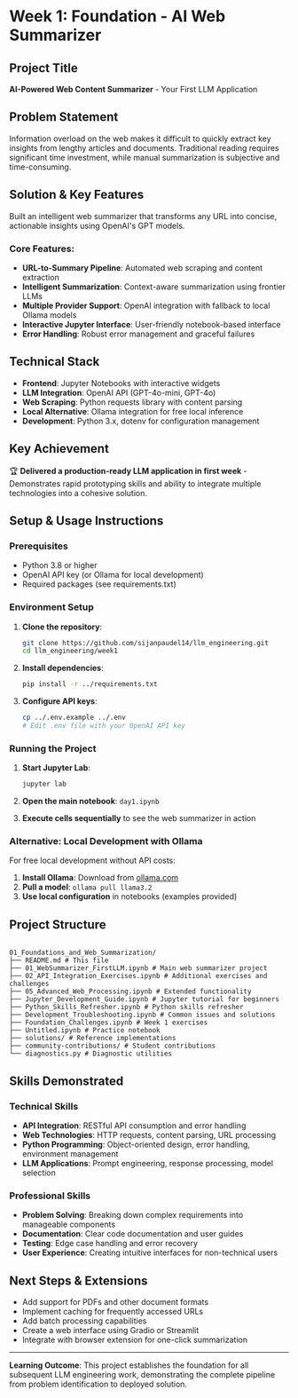# Week 1: Foundation - AI Web Summarizer

## Project Title

**AI-Powered Web Content Summarizer** - Your First LLM Application

## Problem Statement

Information overload on the web makes it difficult to quickly extract key insights from lengthy articles and documents. Traditional reading requires significant time investment, while manual summarization is subjective and time-consuming.

## Solution & Key Features

Built an intelligent web summarizer that transforms any URL into concise, actionable insights using OpenAI's GPT models.

### Core Features:

- **URL-to-Summary Pipeline**: Automated web scraping and content extraction
- **Intelligent Summarization**: Context-aware summarization using frontier LLMs
- **Multiple Provider Support**: OpenAI integration with fallback to local Ollama models
- **Interactive Jupyter Interface**: User-friendly notebook-based interface
- **Error Handling**: Robust error management and graceful failures

## Technical Stack

- **Frontend**: Jupyter Notebooks with interactive widgets
- **LLM Integration**: OpenAI API (GPT-4o-mini, GPT-4o)
- **Web Scraping**: Python requests library with content parsing
- **Local Alternative**: Ollama integration for free local inference
- **Development**: Python 3.x, dotenv for configuration management

## Key Achievement

🏆 **Delivered a production-ready LLM application in first week** - Demonstrates rapid prototyping skills and ability to integrate multiple technologies into a cohesive solution.

## Setup & Usage Instructions

### Prerequisites

- Python 3.8 or higher
- OpenAI API key (or Ollama for local development)
- Required packages (see requirements.txt)

### Environment Setup

1. **Clone the repository**:

   ```bash
   git clone https://github.com/sijanpaudel14/llm_engineering.git
   cd llm_engineering/week1
   ```

2. **Install dependencies**:

   ```bash
   pip install -r ../requirements.txt
   ```

3. **Configure API keys**:
   ```bash
   cp ../.env.example ../.env
   # Edit .env file with your OpenAI API key
   ```

### Running the Project

1. **Start Jupyter Lab**:

   ```bash
   jupyter lab
   ```

2. **Open the main notebook**: `day1.ipynb`

3. **Execute cells sequentially** to see the web summarizer in action

### Alternative: Local Development with Ollama

For free local development without API costs:

1. **Install Ollama**: Download from [ollama.com](https://ollama.com)
2. **Pull a model**: `ollama pull llama3.2`
3. **Use local configuration** in notebooks (examples provided)

## Project Structure

```

01_Foundations_and_Web_Summarization/
├── README.md # This file
├── 01_WebSummarizer_FirstLLM.ipynb # Main web summarizer project
├── 02_API_Integration_Exercises.ipynb # Additional exercises and challenges
├── 05_Advanced_Web_Processing.ipynb # Extended functionality
├── Jupyter_Development_Guide.ipynb # Jupyter tutorial for beginners
├── Python_Skills_Refresher.ipynb # Python skills refresher
├── Development_Troubleshooting.ipynb # Common issues and solutions
├── Foundation_Challenges.ipynb # Week 1 exercises
├── Untitled.ipynb # Practice notebook
├── solutions/ # Reference implementations
├── community-contributions/ # Student contributions
└── diagnostics.py # Diagnostic utilities

```

## Skills Demonstrated

### Technical Skills

- **API Integration**: RESTful API consumption and error handling
- **Web Technologies**: HTTP requests, content parsing, URL processing
- **Python Programming**: Object-oriented design, error handling, environment management
- **LLM Applications**: Prompt engineering, response processing, model selection

### Professional Skills

- **Problem Solving**: Breaking down complex requirements into manageable components
- **Documentation**: Clear code documentation and user guides
- **Testing**: Edge case handling and error recovery
- **User Experience**: Creating intuitive interfaces for non-technical users

## Next Steps & Extensions

- Add support for PDFs and other document formats
- Implement caching for frequently accessed URLs
- Add batch processing capabilities
- Create a web interface using Gradio or Streamlit
- Integrate with browser extension for one-click summarization

---

**Learning Outcome**: This project establishes the foundation for all subsequent LLM engineering work, demonstrating the complete pipeline from problem identification to deployed solution.
